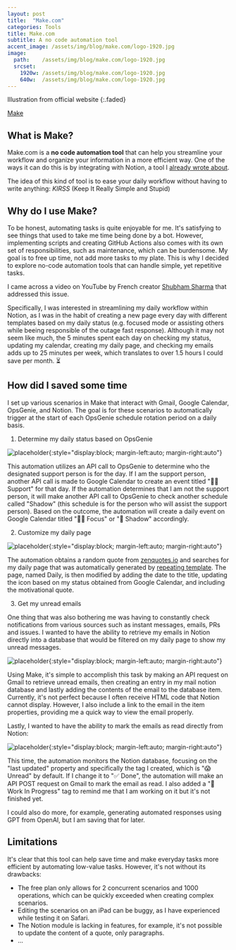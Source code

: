 ```yaml
---
layout: post
title:  "Make.com"
categories: Tools
title: Make.com
subtitle: A no code automation tool
accent_image: /assets/img/blog/make.com/logo-1920.jpg
image:
  path:    /assets/img/blog/make.com/logo-1920.jpg
  srcset:
    1920w: /assets/img/blog/make.com/logo-1920.jpg
    640w:  /assets/img/blog/make.com/logo-1920.jpg
---
```

Illustration from official website
{:.faded}

[Make](https://www.make.com)

## What is Make?

Make.com is a **no code automation tool** that can help you streamline your workflow and organize your information in a more efficient way. One of the ways it can do this is by integrating with Notion, a tool I [already wrote about](https://ducretje.github.io/tools/2022/07/19/notion.html).

The idea of this kind of tool is to ease your daily workflow without having to write anything: *KIRSS* (Keep It Really Simple and Stupid)

## Why do I use Make?

To be honest, automating tasks is quite enjoyable for me. It's satisfying to see things that used to take me time being done by a bot. However, implementing scripts and creating GitHub Actions also comes with its own set of responsibilities, such as maintenance, which can be burdensome. My goal is to free up time, not add more tasks to my plate. This is why I decided to explore no-code automation tools that can handle simple, yet repetitive tasks.


I came across a video on YouTube by French creator [Shubham Sharma](https://youtube.com/@Shubham_Sharma) that addressed this issue.

Specifically, I was interested in streamlining my daily workflow within Notion, as I was in the habit of creating a new page every day with different templates based on my daily status (e.g. focused mode or assisting others while beeing responsible of the outage fast response). Although it may not seem like much, the 5 minutes spent each day on checking my status, updating my calendar, creating my daily page, and checking my emails adds up to 25 minutes per week, which translates to over 1.5 hours I could save per month. ⏳

## How did I saved some time

I set up various scenarios in Make that interact with Gmail, Google Calendar, OpsGenie, and Notion. The goal is for these scenarios to automatically trigger at the start of each OpsGenie schedule rotation period on a daily basis.

1. Determine my daily status based on OpsGenie

![placeholder](/assets/img/blog/Notion/opsgenie.jpeg){:style="display:block; margin-left:auto; margin-right:auto"}

This automation utilizes an API call to OpsGenie to determine who the designated support person is for the day. If I am the support person, another API call is made to Google Calendar to create an event titled "👷‍♂️ Support" for that day.
If the automation determines that I am not the support person, it will make another API call to OpsGenie to check another schedule called "Shadow" (this schedule is for the person who will assist the support person). Based on the outcome, the automation will create a daily event on Google Calendar titled "👨‍💻 Focus" or "🥷 Shadow" accordingly.

2. Customize my daily page

![placeholder](/assets/img/blog/Notion/notion.jpeg){:style="display:block; margin-left:auto; margin-right:auto"}

The automation obtains a random quote from [zenquotes.io](https://zenquotes.io) and searches for my daily page that was automatically generated by [repeating template](https://www.notion.so/help/guides/automate-work-repeating-database-templates). The page, named Daily, is then modified by adding the date to the title, updating the icon based on my status obtained from Google Calendar, and including the motivational quote.

3. Get my unread emails

One thing that was also bothering me was having to constantly check notifications from various sources such as instant messages, emails, PRs and issues. I wanted to have the ability to retrieve my emails in Notion directly into a database that would be filtered on my daily page to show my unread messages.

![placeholder](/assets/img/blog/Notion/retrieve-mails.jpeg){:style="display:block; margin-left:auto; margin-right:auto"}

Using Make, it's simple to accomplish this task by making an API request on Gmail to retrieve unread emails, then creating an entry in my mail notion database and lastly adding the contents of the email to the database item. Currently, it's not perfect because I often receive HTML code that Notion cannot display. However, I also include a link to the email in the item properties, providing me a quick way to view the email properly.

Lastly, I wanted to have the ability to mark the emails as read directly from Notion:

![placeholder](/assets/img/blog/Notion/mark-as-read.jpeg){:style="display:block; margin-left:auto; margin-right:auto"}

This time, the automation monitors the Notion database, focusing on the "last updated" property and specifically the tag I created, which is "😱 Unread" by default. If I change it to "✅ Done", the automation will make an API POST request on Gmail to mark the email as read. I also added a "💪 Work In Progress" tag to remind me that I am working on it but it's not finished yet.

I could also do more, for example, generating automated responses using GPT from OpenAI, but I am saving that for later.

## Limitations

It's clear that this tool can help save time and make everyday tasks more efficient by automating low-value tasks. However, it's not without its drawbacks:

* The free plan only allows for 2 concurrent scenarios and 1000 operations, which can be quickly exceeded when creating complex scenarios.
* Editing the scenarios on an iPad can be buggy, as I have experienced while testing it on Safari.
* The Notion module is lacking in features, for example, it's not possible to update the content of a quote, only paragraphs.
* ...